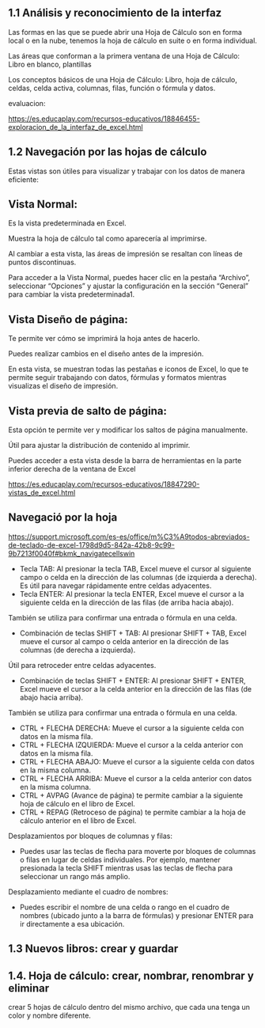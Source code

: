 ## 1.1 Análisis y reconocimiento de la interfaz
Las formas en las que se puede abrir una Hoja de Cálculo son en forma local o en la nube, tenemos la hoja de cálculo en suite o en forma individual.

Las áreas que conforman a la primera ventana de una Hoja de Cálculo: Libro en blanco, plantillas

Los conceptos básicos de una Hoja de Cálculo: Libro, hoja de cálculo, celdas, celda activa, columnas, filas, función o fórmula y datos.

evaluacion:

https://es.educaplay.com/recursos-educativos/18846455-exploracion_de_la_interfaz_de_excel.html 

## 1.2 Navegación por las hojas de cálculo

Estas vistas son útiles para visualizar y trabajar con los datos de manera eficiente:

## Vista Normal:
Es la vista predeterminada en Excel.

Muestra la hoja de cálculo tal como aparecería al imprimirse.

Al cambiar a esta vista, las áreas de impresión se resaltan con líneas de puntos discontinuas.

Para acceder a la Vista Normal, puedes hacer clic en la pestaña “Archivo”, seleccionar “Opciones” y ajustar la configuración en la sección “General” para cambiar la vista predeterminada1.

## Vista Diseño de página:
Te permite ver cómo se imprimirá la hoja antes de hacerlo.

Puedes realizar cambios en el diseño antes de la impresión.

En esta vista, se muestran todas las pestañas e iconos de Excel, lo que te permite seguir trabajando con datos, fórmulas y formatos mientras visualizas el diseño de impresión.

## Vista previa de salto de página:
Esta opción te permite ver y modificar los saltos de página manualmente.

Útil para ajustar la distribución de contenido al imprimir.

Puedes acceder a esta vista desde la barra de herramientas en la parte inferior derecha de la ventana de Excel

https://es.educaplay.com/recursos-educativos/18847290-vistas_de_excel.html 

## Navegació por la hoja

https://support.microsoft.com/es-es/office/m%C3%A9todos-abreviados-de-teclado-de-excel-1798d9d5-842a-42b8-9c99-9b7213f0040f#bkmk_navigatecellswin

* Tecla TAB:
Al presionar la tecla TAB, Excel mueve el cursor al siguiente campo o celda en la dirección de las columnas (de izquierda a derecha).
Es útil para navegar rápidamente entre celdas adyacentes.
* Tecla ENTER:
Al presionar la tecla ENTER, Excel mueve el cursor a la siguiente celda en la dirección de las filas (de arriba hacia abajo).

También se utiliza para confirmar una entrada o fórmula en una celda.
* Combinación de teclas SHIFT + TAB:
Al presionar SHIFT + TAB, Excel mueve el cursor al campo o celda anterior en la dirección de las columnas (de derecha a izquierda).

Útil para retroceder entre celdas adyacentes.
* Combinación de teclas SHIFT + ENTER:
Al presionar SHIFT + ENTER, Excel mueve el cursor a la celda anterior en la dirección de las filas (de abajo hacia arriba).

También se utiliza para confirmar una entrada o fórmula en una celda.
* CTRL + FLECHA DERECHA: Mueve el cursor a la siguiente celda con datos en la misma fila.
* CTRL + FLECHA IZQUIERDA: Mueve el cursor a la celda anterior con datos en la misma fila.
* CTRL + FLECHA ABAJO: Mueve el cursor a la siguiente celda con datos en la misma columna.
* CTRL + FLECHA ARRIBA: Mueve el cursor a la celda anterior con datos en la misma columna.
* CTRL + AVPAG (Avance de página) te permite cambiar a la siguiente hoja de cálculo en el libro de Excel.
* CTRL + REPAG (Retroceso de página) te permite cambiar a la hoja de cálculo anterior en el libro de Excel.

Desplazamientos por bloques de columnas y filas:
* Puedes usar las teclas de flecha para moverte por bloques de columnas o filas en lugar de celdas individuales. Por ejemplo, mantener presionada la tecla SHIFT mientras usas las teclas de flecha para seleccionar un rango más amplio.

Desplazamiento mediante el cuadro de nombres:
* Puedes escribir el nombre de una celda o rango en el cuadro de nombres (ubicado junto a la barra de fórmulas) y presionar ENTER para ir directamente a esa ubicación.
## 1.3 Nuevos libros: crear y guardar
## 1.4. Hoja de cálculo: crear, nombrar, renombrar y eliminar
crear 5 hojas de cálculo dentro del mismo archivo, que cada una tenga un color y nombre diferente.

